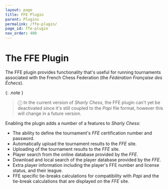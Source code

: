 ```yaml
---
layout: page
title: FFE Plugin
parent: Plugins
permalink: /ffe-plugin/
page_id: ffe-plugin
nav_order: 400
---
```


# The FFE Plugin

The FFE plugin provides functionality that's useful for running tournaments associated with the French Chess Federation (the _Fédération Française des Échecs_).

{: .note }
> ⓘ In the current version of _Sharly Chess_, the FFE plugin can't yet be deactivated since it's still coupled to the _Papi_ file format, however this will change in a future version.

Enabling the plugin adds a number of a features to _Sharly Chess_:

- The ability to define the tournament's _FFE_ certification number and password.
- Automatically upload the tournament results to the _FFE_ site.
- Uploading of the tournament results to the _FFE_ site.
- Player search from the online database provided by the _FFE_.
- Download and local search of the player database provided by the _FFE_.
- Extra player information including the player's FFE number and license status, and their league.
- FFE specific tie-breaks calculations for compatibility with _Papi_ and the tie-break calculations that are displayed on the _FFE_ site.
